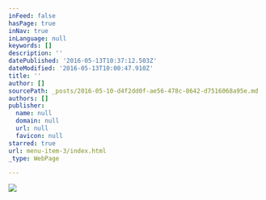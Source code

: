 ```yaml
---
inFeed: false
hasPage: true
inNav: true
inLanguage: null
keywords: []
description: ''
datePublished: '2016-05-13T10:37:12.503Z'
dateModified: '2016-05-13T10:00:47.910Z'
title: ''
author: []
sourcePath: _posts/2016-05-10-d4f2dd0f-ae56-478c-8642-d7516068a95e.md
authors: []
publisher:
  name: null
  domain: null
  url: null
  favicon: null
starred: true
url: menu-item-3/index.html
_type: WebPage

---
```

![](https://the-grid-user-content.s3-us-west-2.amazonaws.com/f8a4104d-f07d-441c-8a53-fd341cb29312.jpg)
